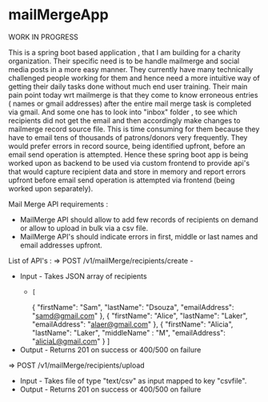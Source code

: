 # mailMergeApp

WORK IN PROGRESS

This is a spring boot based application , that I am building for a charity organization. Their specific need is to be handle mailmerge and social media posts in a more easy manner. They currently have many technically challenged people working for them and hence need a more intuitive way of getting their daily tasks done without much end user training. 
Their main pain point today wrt mailmerge is that they come to know erroneous entries ( names or gmail addresses) after the entire mail merge task is completed via gmail. And some one has to look into "inbox" folder , to see which recipients did not get the email and then accordingly make changes to mailmerge record source file. This is time consuming for them because they have to email tens of thousands of patrons/donors very frequently. They would prefer errors in record source, being identified upfront, before an email send operation is attempted. 
Hence these spring boot app is being worked upon as backend to be used via custom frontend to provide api's that would capture recipient data and store in memory and report errors upfront before email send operation is attempted via frontend (being worked upon separately).

Mail Merge API requirements  : 
  - MailMerge API should allow to add few records of recipients on demand or allow to upload in bulk via a csv file.
  - MailMerge API's should indicate errors in first, middle or last names and email addresses upfront.

List of API's :
=> POST /v1/mailMerge/recipients/create - 
  - Input - Takes JSON array of recipients 
      -     [
        {
            "firstName": "Sam",
            "lastName": "Dsouza",
            "emailAddress": "samd@gmail.com"
        },
        {
            "firstName": "Alice",
            "lastName": "Laker",
            "emailAddress": "alaer@gmail.com"
        },
        {
            "firstName": "Alicia",
            "lastName": "Laker",
            "middleName" : "M",
            "emailAddress": "aliciaL@gmail.com"
        }
    ]
  - Output - Returns 201 on success or 400/500 on failure

    
=> POST /v1/mailMerge/recipients/upload
  - Input - Takes file of type "text/csv" as input mapped to key "csvfile".
  - Output - Returns 201 on success or 400/500 on failure
    
    
 
